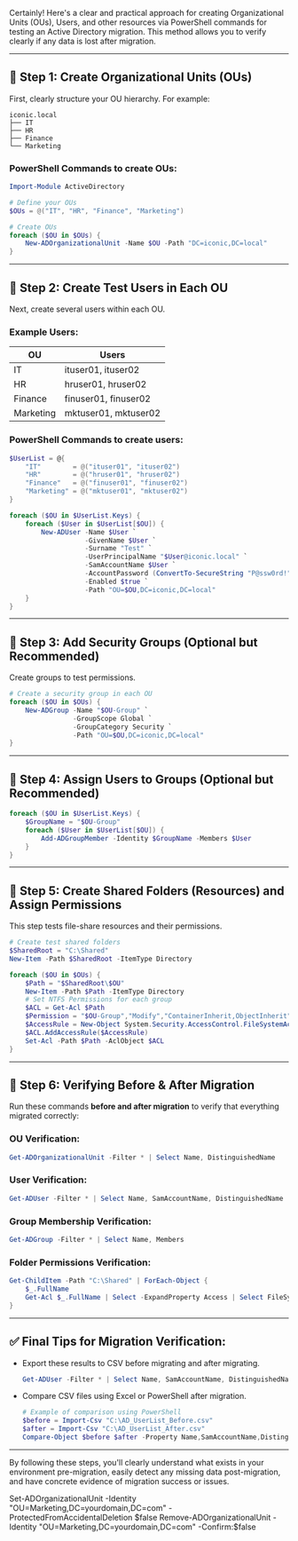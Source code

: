 Certainly! Here's a clear and practical approach for creating Organizational Units (OUs), Users, and other resources via PowerShell commands for testing an Active Directory migration. This method allows you to verify clearly if any data is lost after migration.

---

## 🔰 Step 1: Create Organizational Units (OUs)

First, clearly structure your OU hierarchy. For example:

```
iconic.local
├── IT
├── HR
├── Finance
└── Marketing
```

### PowerShell Commands to create OUs:

```powershell
Import-Module ActiveDirectory

# Define your OUs
$OUs = @("IT", "HR", "Finance", "Marketing")

# Create OUs
foreach ($OU in $OUs) {
    New-ADOrganizationalUnit -Name $OU -Path "DC=iconic,DC=local"
}
```

---

## 🔰 Step 2: Create Test Users in Each OU

Next, create several users within each OU.

### Example Users:

| OU        | Users                |
| --------- | -------------------- |
| IT        | ituser01, ituser02   |
| HR        | hruser01, hruser02   |
| Finance   | finuser01, finuser02 |
| Marketing | mktuser01, mktuser02 |

### PowerShell Commands to create users:

```powershell
$UserList = @{
    "IT"        = @("ituser01", "ituser02")
    "HR"        = @("hruser01", "hruser02")
    "Finance"   = @("finuser01", "finuser02")
    "Marketing" = @("mktuser01", "mktuser02")
}

foreach ($OU in $UserList.Keys) {
    foreach ($User in $UserList[$OU]) {
        New-ADUser -Name $User `
                   -GivenName $User `
                   -Surname "Test" `
                   -UserPrincipalName "$User@iconic.local" `
                   -SamAccountName $User `
                   -AccountPassword (ConvertTo-SecureString "P@ssw0rd!" -AsPlainText -Force) `
                   -Enabled $true `
                   -Path "OU=$OU,DC=iconic,DC=local"
    }
}
```

---

## 🔰 Step 3: Add Security Groups (Optional but Recommended)

Create groups to test permissions.

```powershell
# Create a security group in each OU
foreach ($OU in $OUs) {
    New-ADGroup -Name "$OU-Group" `
                -GroupScope Global `
                -GroupCategory Security `
                -Path "OU=$OU,DC=iconic,DC=local"
}
```

---

## 🔰 Step 4: Assign Users to Groups (Optional but Recommended)

```powershell
foreach ($OU in $UserList.Keys) {
    $GroupName = "$OU-Group"
    foreach ($User in $UserList[$OU]) {
        Add-ADGroupMember -Identity $GroupName -Members $User
    }
}
```

---

## 🔰 Step 5: Create Shared Folders (Resources) and Assign Permissions

This step tests file-share resources and their permissions.

```powershell
# Create test shared folders
$SharedRoot = "C:\Shared"
New-Item -Path $SharedRoot -ItemType Directory

foreach ($OU in $OUs) {
    $Path = "$SharedRoot\$OU"
    New-Item -Path $Path -ItemType Directory
    # Set NTFS Permissions for each group
    $ACL = Get-Acl $Path
    $Permission = "$OU-Group","Modify","ContainerInherit,ObjectInherit","None","Allow"
    $AccessRule = New-Object System.Security.AccessControl.FileSystemAccessRule $Permission
    $ACL.AddAccessRule($AccessRule)
    Set-Acl -Path $Path -AclObject $ACL
}
```

---

## 🔰 Step 6: Verifying Before & After Migration

Run these commands **before and after migration** to verify that everything migrated correctly:

### OU Verification:

```powershell
Get-ADOrganizationalUnit -Filter * | Select Name, DistinguishedName
```

### User Verification:

```powershell
Get-ADUser -Filter * | Select Name, SamAccountName, DistinguishedName
```

### Group Membership Verification:

```powershell
Get-ADGroup -Filter * | Select Name, Members
```

### Folder Permissions Verification:

```powershell
Get-ChildItem -Path "C:\Shared" | ForEach-Object {
    $_.FullName
    Get-Acl $_.FullName | Select -ExpandProperty Access | Select FileSystemRights, IdentityReference
}
```

---

## ✅ **Final Tips for Migration Verification:**

* Export these results to CSV before migrating and after migrating.

  ```powershell
  Get-ADUser -Filter * | Select Name, SamAccountName, DistinguishedName | Export-Csv "C:\AD_UserList_Before.csv"
  ```
* Compare CSV files using Excel or PowerShell after migration.

  ```powershell
  # Example of comparison using PowerShell
  $before = Import-Csv "C:\AD_UserList_Before.csv"
  $after = Import-Csv "C:\AD_UserList_After.csv"
  Compare-Object $before $after -Property Name,SamAccountName,DistinguishedName
  ```

---

By following these steps, you'll clearly understand what exists in your environment pre-migration, easily detect any missing data post-migration, and have concrete evidence of migration success or issues.


Set-ADOrganizationalUnit -Identity "OU=Marketing,DC=yourdomain,DC=com" -ProtectedFromAccidentalDeletion $false
Remove-ADOrganizationalUnit -Identity "OU=Marketing,DC=yourdomain,DC=com" -Confirm:$false

